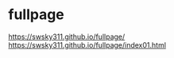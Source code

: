 # fullpage

 https://swsky311.github.io/fullpage/
  https://swsky311.github.io/fullpage/index01.html
